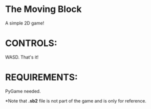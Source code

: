 # The Moving Block
 A simple 2D game!

# CONTROLS:
 WASD. That's it!

# REQUIREMENTS:
 PyGame needed.

*Note that **.sb2** file is not part of the game and is only for reference.

